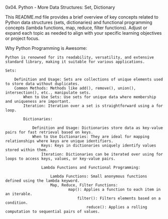 0x04. Python - More Data Structures: Set, Dictionary

This README.md file provides a brief overview of key concepts related to Python data structures (sets, dictionaries) and functional programming concepts (lambda functions, map, reduce, filter functions). Adjust or expand each topic as needed to align with your specific learning objectives or project focus.


Why Python Programming is Awesome:

    Python is renowned for its readability, versatility, and extensive standard library, making it suitable for various applications.

    Sets:

        Definition and Usage: Sets are collections of unique elements used to store data without duplicates.
	    Common Methods: Methods like add(), remove(), union(), intersection(), etc., manipulate sets.
	        When to Use Sets: Use sets for unique data where membership and uniqueness are important.
		    Iteration: Iteration over a set is straightforward using a for loop.

		    Dictionaries:

		        Definition and Usage: Dictionaries store data as key-value pairs for fast retrieval based on keys.
			    When to Use Dictionaries: They are ideal for mapping relationships where keys are unique identifiers.
			        Keys: Keys in dictionaries uniquely identify values stored within them.
				    Iteration: Dictionaries can be iterated over using for loops to access keys, values, or key-value pairs.

				    Lambda Functions and Functional Programming:

				        Lambda Functions: Small anonymous functions defined using the lambda keyword.
					    Map, Reduce, Filter Functions:
					            map(): Applies a function to each item in an iterable.
						            filter(): Filters elements based on a condition.
							            reduce(): Applies a rolling computation to sequential pairs of values.
